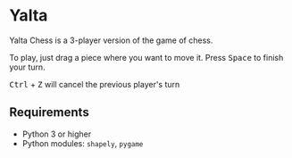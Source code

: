 # Yalta

Yalta Chess is a 3-player version of the game of chess.

To play, just drag a piece where you want to move it. Press <kbd>Space</kbd> to finish your turn.

<kbd>Ctrl</kbd> + <kbd>Z</kbd> will cancel the previous player's turn

## Requirements

- Python 3 or higher
- Python modules: `shapely`, `pygame`
